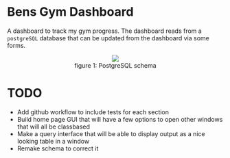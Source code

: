 # Bens Gym Dashboard

A dashboard to track my gym progress. The dashboard reads from a `postgreSQL` database that can be updated from the dashboard via some forms.

<figure align = "center">
    <img src = "https://user-images.githubusercontent.com/90726430/198308558-5074d60e-9189-4e8e-a033-35e3e38a7d44.png" />
    <figcaption >figure 1: PostgreSQL schema</figcaption>
</figure>

# TODO

- Add github workflow to include tests for each section
- Build home page GUI that will have a few options to open other windows that will all be classbased
- Make a query interface that will be able to display output as a nice looking table in a window
- Remake schema to correct it 
